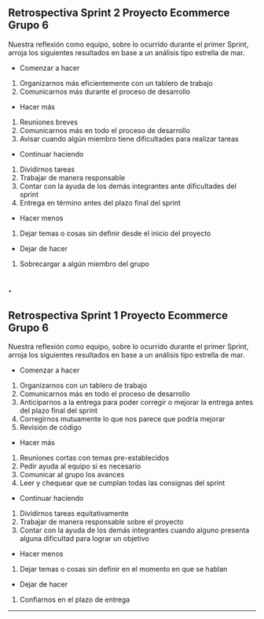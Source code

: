 Retrospectiva Sprint 2 Proyecto Ecommerce Grupo 6
-------------------------------------------------
Nuestra reflexión como equipo, sobre lo ocurrido durante el primer Sprint, arroja los siguientes resultados en base a un análisis tipo estrella de mar.

* Comenzar a hacer

1. Organizarnos más eficientemente con un tablero de trabajo
2. Comunicarnos más durante el proceso de desarrollo 

* Hacer más

1. Reuniones breves
2. Comunicarnos más en todo el proceso de desarrollo 
3. Avisar cuando algún miembro tiene dificultades para realizar tareas

* Continuar haciendo

1. Dividirnos tareas
2. Trabajar de manera responsable 
3. Contar con la ayuda de los demás integrantes ante dificultades del sprint
4. Entrega en término antes del plazo final del sprint

* Hacer menos

1. Dejar temas o cosas sin definir desde el inicio del proyecto

* Dejar de hacer

1. Sobrecargar a algún miembro del grupo
 
.
----------------------------------------------------------------------------



Retrospectiva Sprint 1 Proyecto Ecommerce Grupo 6
---------------
Nuestra reflexión como equipo, sobre lo ocurrido durante el primer Sprint, arroja los siguientes resultados en base a un análisis tipo estrella de mar.

* Comenzar a hacer

1. Organizarnos con un tablero de trabajo
2. Comunicarnos más en todo el proceso de desarrollo 
2. Anticiparnos a la entrega para poder corregir o mejorar la entrega antes del plazo final del sprint
3. Corregirnos mutuamente lo que nos parece que podría mejorar
4. Revisión de código

* Hacer más

1. Reuniones cortas con temas pre-establecidos
2. Pedir ayuda al equipo si es necesario
3. Comunicar al grupo los avances
4. Leer y chequear que se cumplan todas las consignas del sprint

* Continuar haciendo

1. Dividirnos tareas equitativamente
2. Trabajar de manera responsable sobre el proyecto
3. Contar con la ayuda de los demás integrantes cuando alguno presenta alguna dificultad para lograr un objetivo

* Hacer menos

1. Dejar temas o cosas sin definir en el momento en que se hablan

* Dejar de hacer

1. Confiarnos en el plazo de entrega

---------------
